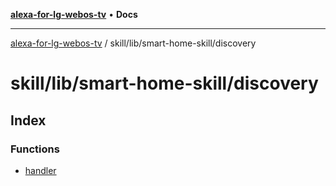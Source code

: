 [**alexa-for-lg-webos-tv**](../../../../README.md) • **Docs**

***

[alexa-for-lg-webos-tv](../../../../modules.md) / skill/lib/smart-home-skill/discovery

# skill/lib/smart-home-skill/discovery

## Index

### Functions

- [handler](functions/handler.md)
